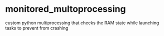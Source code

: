 # monitored_multoprocessing
custom python multiprocessing that checks the RAM state while launching tasks to prevent from crashing
